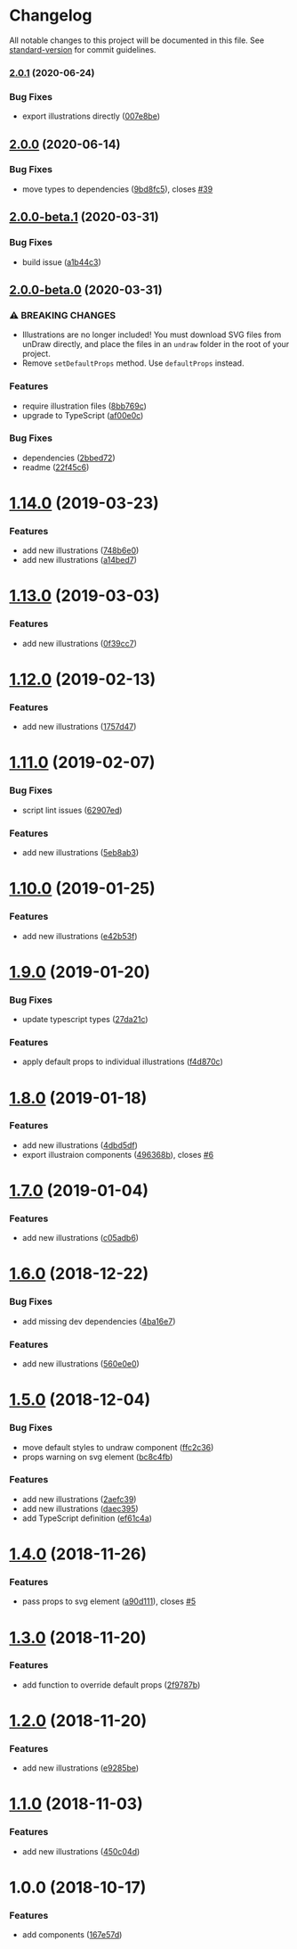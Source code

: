 # Changelog

All notable changes to this project will be documented in this file. See [standard-version](https://github.com/conventional-changelog/standard-version) for commit guidelines.

### [2.0.1](https://github.com/justinlettau/react-undraw/compare/v2.0.0...v2.0.1) (2020-06-24)


### Bug Fixes

* export illustrations directly ([007e8be](https://github.com/justinlettau/react-undraw/commit/007e8bee9bb1e84f54dbd09928d930940980d835))

## [2.0.0](https://github.com/justinlettau/react-undraw/compare/v2.0.0-beta.1...v2.0.0) (2020-06-14)


### Bug Fixes

* move types to dependencies ([9bd8fc5](https://github.com/justinlettau/react-undraw/commit/9bd8fc5025ad669e08fd31e856d4566e050e68c3)), closes [#39](https://github.com/justinlettau/react-undraw/issues/39)

## [2.0.0-beta.1](https://github.com/justinlettau/react-undraw/compare/v2.0.0-beta.0...v2.0.0-beta.1) (2020-03-31)


### Bug Fixes

* build issue ([a1b44c3](https://github.com/justinlettau/react-undraw/commit/a1b44c33b022aa833dd9335f341db3f95d2472ed))

## [2.0.0-beta.0](https://github.com/justinlettau/react-undraw/compare/v1.14.0...v2.0.0-beta.0) (2020-03-31)


### ⚠ BREAKING CHANGES

* Illustrations are no longer included! You must download SVG files from unDraw directly, and place the files in an `undraw` folder in the root of your project.
* Remove `setDefaultProps` method. Use `defaultProps` instead.

### Features

* require illustration files ([8bb769c](https://github.com/justinlettau/react-undraw/commit/8bb769c55197fdddd86bf88d2a22706db9b419e1))
* upgrade to TypeScript ([af00e0c](https://github.com/justinlettau/react-undraw/commit/af00e0cda3743c4c035a700f724a3d8cf518126d))


### Bug Fixes

* dependencies ([2bbed72](https://github.com/justinlettau/react-undraw/commit/2bbed7223a16f07fedd63d1c9eb989ef008f27c1))
* readme ([22f45c6](https://github.com/justinlettau/react-undraw/commit/22f45c6fd4e0ce7aaf9878585cdbe2ff9d1ced92))

# [1.14.0](https://github.com/justinlettau/react-undraw/compare/v1.13.0...v1.14.0) (2019-03-23)


### Features

* add new illustrations ([748b6e0](https://github.com/justinlettau/react-undraw/commit/748b6e0))
* add new illustrations ([a14bed7](https://github.com/justinlettau/react-undraw/commit/a14bed7))



<a name="1.13.0"></a>
# [1.13.0](https://github.com/justinlettau/react-undraw/compare/v1.12.0...v1.13.0) (2019-03-03)


### Features

* add new illustrations ([0f39cc7](https://github.com/justinlettau/react-undraw/commit/0f39cc7))



<a name="1.12.0"></a>
# [1.12.0](https://github.com/justinlettau/react-undraw/compare/v1.11.0...v1.12.0) (2019-02-13)


### Features

* add new illustrations ([1757d47](https://github.com/justinlettau/react-undraw/commit/1757d47))



<a name="1.11.0"></a>
# [1.11.0](https://github.com/justinlettau/react-undraw/compare/v1.10.0...v1.11.0) (2019-02-07)


### Bug Fixes

* script lint issues ([62907ed](https://github.com/justinlettau/react-undraw/commit/62907ed))


### Features

* add new illustrations ([5eb8ab3](https://github.com/justinlettau/react-undraw/commit/5eb8ab3))



<a name="1.10.0"></a>
# [1.10.0](https://github.com/justinlettau/react-undraw/compare/v1.9.0...v1.10.0) (2019-01-25)


### Features

* add new illustrations ([e42b53f](https://github.com/justinlettau/react-undraw/commit/e42b53f))



<a name="1.9.0"></a>
# [1.9.0](https://github.com/justinlettau/react-undraw/compare/v1.8.0...v1.9.0) (2019-01-20)


### Bug Fixes

* update typescript types ([27da21c](https://github.com/justinlettau/react-undraw/commit/27da21c))


### Features

* apply default props to individual illustrations ([f4d870c](https://github.com/justinlettau/react-undraw/commit/f4d870c))



<a name="1.8.0"></a>

# [1.8.0](https://github.com/justinlettau/react-undraw/compare/v1.7.0...v1.8.0) (2019-01-18)

### Features

- add new illustrations ([4dbd5df](https://github.com/justinlettau/react-undraw/commit/4dbd5df))
- export illustraion components ([496368b](https://github.com/justinlettau/react-undraw/commit/496368b)), closes [#6](https://github.com/justinlettau/react-undraw/issues/6)

<a name="1.7.0"></a>

# [1.7.0](https://github.com/justinlettau/react-undraw/compare/v1.6.0...v1.7.0) (2019-01-04)

### Features

- add new illustrations ([c05adb6](https://github.com/justinlettau/react-undraw/commit/c05adb6))

<a name="1.6.0"></a>

# [1.6.0](https://github.com/justinlettau/react-undraw/compare/v1.5.0...v1.6.0) (2018-12-22)

### Bug Fixes

- add missing dev dependencies ([4ba16e7](https://github.com/justinlettau/react-undraw/commit/4ba16e7))

### Features

- add new illustrations ([560e0e0](https://github.com/justinlettau/react-undraw/commit/560e0e0))

<a name="1.5.0"></a>

# [1.5.0](https://github.com/justinlettau/react-undraw/compare/v1.4.0...v1.5.0) (2018-12-04)

### Bug Fixes

- move default styles to undraw component ([ffc2c36](https://github.com/justinlettau/react-undraw/commit/ffc2c36))
- props warning on svg element ([bc8c4fb](https://github.com/justinlettau/react-undraw/commit/bc8c4fb))

### Features

- add new illustrations ([2aefc39](https://github.com/justinlettau/react-undraw/commit/2aefc39))
- add new illustrations ([daec395](https://github.com/justinlettau/react-undraw/commit/daec395))
- add TypeScript definition ([ef61c4a](https://github.com/justinlettau/react-undraw/commit/ef61c4a))

<a name="1.4.0"></a>

# [1.4.0](https://github.com/justinlettau/react-undraw/compare/v1.3.0...v1.4.0) (2018-11-26)

### Features

- pass props to svg element ([a90d111](https://github.com/justinlettau/react-undraw/commit/a90d111)), closes [#5](https://github.com/justinlettau/react-undraw/issues/5)

<a name="1.3.0"></a>

# [1.3.0](https://github.com/justinlettau/react-undraw/compare/v1.2.0...v1.3.0) (2018-11-20)

### Features

- add function to override default props ([2f9787b](https://github.com/justinlettau/react-undraw/commit/2f9787b))

<a name="1.2.0"></a>

# [1.2.0](https://github.com/justinlettau/react-undraw/compare/v1.1.0...v1.2.0) (2018-11-20)

### Features

- add new illustrations ([e9285be](https://github.com/justinlettau/react-undraw/commit/e9285be))

<a name="1.1.0"></a>

# [1.1.0](https://github.com/justinlettau/react-undraw/compare/v1.0.0...v1.1.0) (2018-11-03)

### Features

- add new illustrations ([450c04d](https://github.com/justinlettau/react-undraw/commit/450c04d))

<a name="1.0.0"></a>

# 1.0.0 (2018-10-17)

### Features

- add components ([167e57d](https://github.com/justinlettau/react-undraw/commit/167e57d))
